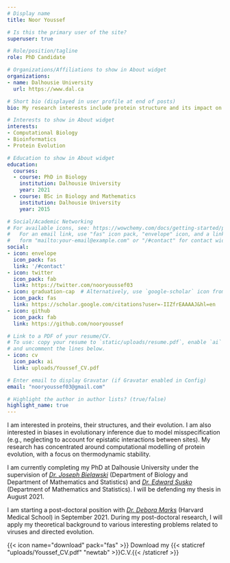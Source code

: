 ```yaml
---
# Display name
title: Noor Youssef

# Is this the primary user of the site?
superuser: true

# Role/position/tagline
role: PhD Candidate

# Organizations/Affiliations to show in About widget
organizations:
- name: Dalhousie University
  url: https://www.dal.ca

# Short bio (displayed in user profile at end of posts)
bio: My research interests include protein structure and its impact on sequence evolution.

# Interests to show in About widget
interests:
- Computational Biology
- Bioinformatics
- Protein Evolution

# Education to show in About widget
education:
  courses:
  - course: PhD in Biology 
    institution: Dalhousie University
    year: 2021
  - course: BSc in Biology and Mathematics
    institution: Dalhousie University
    year: 2015

# Social/Academic Networking
# For available icons, see: https://wowchemy.com/docs/getting-started/page-builder/#icons
#   For an email link, use "fas" icon pack, "envelope" icon, and a link in the
#   form "mailto:your-email@example.com" or "/#contact" for contact widget.
social:
- icon: envelope
  icon_pack: fas
  link: '/#contact'
- icon: twitter
  icon_pack: fab
  link: https://twitter.com/nooryoussef03
- icon: graduation-cap  # Alternatively, use `google-scholar` icon from `ai` icon pack
  icon_pack: fas
  link: https://scholar.google.com/citations?user=-IIZfrEAAAAJ&hl=en
- icon: github
  icon_pack: fab
  link: https://github.com/nooryoussef

# Link to a PDF of your resume/CV.
# To use: copy your resume to `static/uploads/resume.pdf`, enable `ai` icons in `params.toml`, 
# and uncomment the lines below.
- icon: cv
  icon_pack: ai
  link: uploads/Youssef_CV.pdf

# Enter email to display Gravatar (if Gravatar enabled in Config)
email: "nooryoussef03@gmail.com"

# Highlight the author in author lists? (true/false)
highlight_name: true
---
```


I am interested in proteins, their structures, and their evolution. I am also interested in biases in evolutionary inference due to model misspecification (e.g., neglecting to account for epistatic interactions between sites). My research has concentrated around computational modelling of protein evolution, with a focus on thermodynamic stability.

I am currently completing my PhD at Dalhousie University under the supervision of *[Dr. Joseph Bielawski](https://www.dal.ca/faculty/science/biology/faculty-staff/our-faculty/joe-bielawski.html)* (Department of Biology and Department of Mathematics and Statistics) and *[Dr. Edward Susko](https://www.dal.ca/faculty/science/math-stats/faculty-staff/our-faculty/statistics/ed_susko.html)* (Department of Mathematics and Statistics). I will be defending my thesis in August 2021. 

I am starting a post-doctoral position with *[Dr. Debora Marks](https://www.deboramarkslab.com)* (Harvard Medical School) in September 2021. During my post-doctoral research, I will apply my theoretical background to various interesting problems related to viruses and directed evolution.   

{{< icon name="download" pack="fas" >}} Download my {{< staticref "uploads/Youssef_CV.pdf" "newtab" >}}C.V.{{< /staticref >}}
